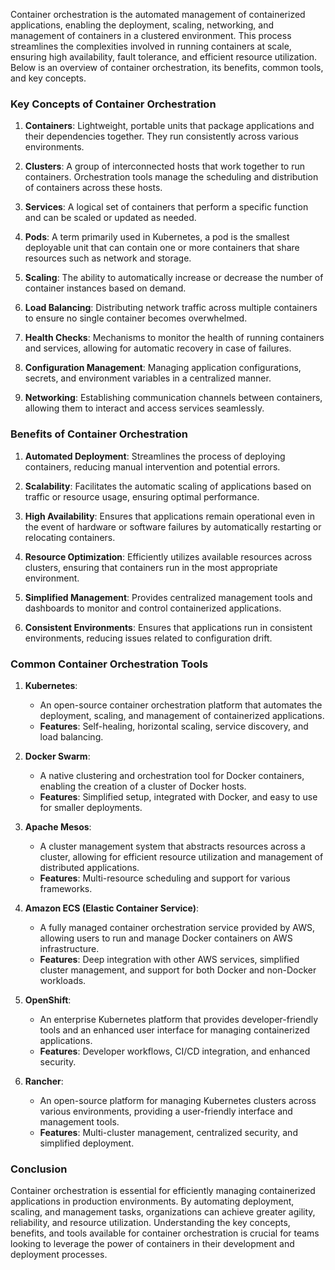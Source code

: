 Container orchestration is the automated management of containerized applications, enabling the deployment, scaling, networking, and management of containers in a clustered environment. This process streamlines the complexities involved in running containers at scale, ensuring high availability, fault tolerance, and efficient resource utilization. Below is an overview of container orchestration, its benefits, common tools, and key concepts.

### Key Concepts of Container Orchestration

1. **Containers**: Lightweight, portable units that package applications and their dependencies together. They run consistently across various environments.

2. **Clusters**: A group of interconnected hosts that work together to run containers. Orchestration tools manage the scheduling and distribution of containers across these hosts.

3. **Services**: A logical set of containers that perform a specific function and can be scaled or updated as needed.

4. **Pods**: A term primarily used in Kubernetes, a pod is the smallest deployable unit that can contain one or more containers that share resources such as network and storage.

5. **Scaling**: The ability to automatically increase or decrease the number of container instances based on demand.

6. **Load Balancing**: Distributing network traffic across multiple containers to ensure no single container becomes overwhelmed.

7. **Health Checks**: Mechanisms to monitor the health of running containers and services, allowing for automatic recovery in case of failures.

8. **Configuration Management**: Managing application configurations, secrets, and environment variables in a centralized manner.

9. **Networking**: Establishing communication channels between containers, allowing them to interact and access services seamlessly.

### Benefits of Container Orchestration

1. **Automated Deployment**: Streamlines the process of deploying containers, reducing manual intervention and potential errors.

2. **Scalability**: Facilitates the automatic scaling of applications based on traffic or resource usage, ensuring optimal performance.

3. **High Availability**: Ensures that applications remain operational even in the event of hardware or software failures by automatically restarting or relocating containers.

4. **Resource Optimization**: Efficiently utilizes available resources across clusters, ensuring that containers run in the most appropriate environment.

5. **Simplified Management**: Provides centralized management tools and dashboards to monitor and control containerized applications.

6. **Consistent Environments**: Ensures that applications run in consistent environments, reducing issues related to configuration drift.

### Common Container Orchestration Tools

1. **Kubernetes**:
   - An open-source container orchestration platform that automates the deployment, scaling, and management of containerized applications. 
   - **Features**: Self-healing, horizontal scaling, service discovery, and load balancing.

2. **Docker Swarm**:
   - A native clustering and orchestration tool for Docker containers, enabling the creation of a cluster of Docker hosts.
   - **Features**: Simplified setup, integrated with Docker, and easy to use for smaller deployments.

3. **Apache Mesos**:
   - A cluster management system that abstracts resources across a cluster, allowing for efficient resource utilization and management of distributed applications.
   - **Features**: Multi-resource scheduling and support for various frameworks.

4. **Amazon ECS (Elastic Container Service)**:
   - A fully managed container orchestration service provided by AWS, allowing users to run and manage Docker containers on AWS infrastructure.
   - **Features**: Deep integration with other AWS services, simplified cluster management, and support for both Docker and non-Docker workloads.

5. **OpenShift**:
   - An enterprise Kubernetes platform that provides developer-friendly tools and an enhanced user interface for managing containerized applications.
   - **Features**: Developer workflows, CI/CD integration, and enhanced security.

6. **Rancher**:
   - An open-source platform for managing Kubernetes clusters across various environments, providing a user-friendly interface and management tools.
   - **Features**: Multi-cluster management, centralized security, and simplified deployment.

### Conclusion

Container orchestration is essential for efficiently managing containerized applications in production environments. By automating deployment, scaling, and management tasks, organizations can achieve greater agility, reliability, and resource utilization. Understanding the key concepts, benefits, and tools available for container orchestration is crucial for teams looking to leverage the power of containers in their development and deployment processes.

